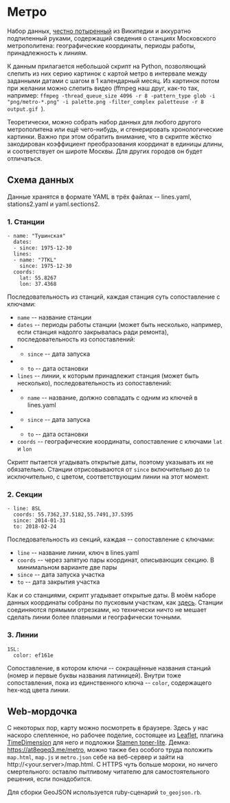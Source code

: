 # Метро

Набор данных, [честно потыренный](https://ru.wikipedia.org/wiki/%D0%A1%D0%BF%D0%B8%D1%81%D0%BE%D0%BA_%D1%81%D1%82%D0%B0%D0%BD%D1%86%D0%B8%D0%B9_%D0%9C%D0%BE%D1%81%D0%BA%D0%BE%D0%B2%D1%81%D0%BA%D0%BE%D0%B3%D0%BE_%D0%BC%D0%B5%D1%82%D1%80%D0%BE%D0%BF%D0%BE%D0%BB%D0%B8%D1%82%D0%B5%D0%BD%D0%B0,_%D0%9C%D0%BE%D1%81%D0%BA%D0%BE%D0%B2%D1%81%D0%BA%D0%BE%D0%B3%D0%BE_%D0%BC%D0%BE%D0%BD%D0%BE%D1%80%D0%B5%D0%BB%D1%8C%D1%81%D0%B0_%D0%B8_%D0%9C%D0%A6%D0%9A) из Википедии и аккуратно подпиленный руками, содержащий сведения о станциях Московского метрополитена: географические координаты, периоды работы, принадлежность к линиям.

К данным прилагается небольшой скрипт на Python, позволяющий слепить из них серию картинок с картой метро в интервале между заданными датами с шагом в 1 календарный месяц. Из картинок потом при желании можно слепить видео (ffmpeg наш друг, как-то так, например: `ffmpeg -thread_queue_size 4096 -r 8 -pattern_type glob -i "png/metro-*.png" -i palette.png -filter_complex paletteuse -r 8 output.gif
`).

Теоретически, можно собрать набор данных для любого другого метрополитена или ещё чего-нибудь, и сгенерировать хронологические картинки. Важно при этом обратить внимание, что в скрипте жёстко закодирован коэффициент преобразования координат в единицы длины, и соответствует он широте Москвы. Для других городов он будет отличаться.

## Схема данных

Данные хранятся в формате YAML в трёх файлах -- lines.yaml, stations2.yaml и yaml.sections2.

### 1. Станции

    - name: "Тушинская"
      dates:
      - since: 1975-12-30
      lines:
      - name: "7TKL"
        since: 1975-12-30
      coords:
        lat: 55.8267
        lon: 37.4368

Последовательность из станций, каждая станция суть сопоставление с ключами:

* `name` -- название станции
* `dates` -- периоды работы станции (может быть несколько, например, если станция надолго закрывалась ради ремонта), последовательность из сопоставлений:
* * `since` -- дата запуска
* * `to` -- дата остановки
* `lines` -- линии, к которым принадлежит станция (может быть несколько), последовательность из сопоставлений:
* * `name` -- название, должно совпадать с одним из ключей в lines.yaml
* * `since` -- дата запуска
* * `to` -- дата остановки
* `coords` -- географические координаты, сопоставление с ключами `lat` и `lon`

Скрипт пытается угадывать открытые даты, поэтому указывать их не обязательно. Станции отрисовываются от `since` включительно до `to` исключительно, с цветом, соответствующим линии на этот момент.

### 2. Секции

    - line: 8SL
      coords: 55.7362,37.5182,55.7491,37.5395
      since: 2014-01-31
      to: 2018-02-24

Последовательность из секций, каждая -- сопоставление с ключами:

* `line` -- название линии, ключ в lines.yaml
* `coords` -- через запятую пары координат, описывающих секцию. В минимальном варианте две пары
* `since` -- дата запуска участка
* `to` -- дата закрытия участка

Как и со станциями, скрипт угадывает открытые даты. В моём наборе данных координаты собраны по пусковым участкам, как [здесь](https://ru.wikipedia.org/wiki/%D0%A1%D0%BF%D0%B8%D1%81%D0%BE%D0%BA_%D0%BF%D1%83%D1%81%D0%BA%D0%BE%D0%B2%D1%8B%D1%85_%D1%83%D1%87%D0%B0%D1%81%D1%82%D0%BA%D0%BE%D0%B2_%D0%B8_%D0%BD%D0%BE%D0%B2%D1%8B%D1%85_%D1%81%D1%82%D0%B0%D0%BD%D1%86%D0%B8%D0%B9_%D0%9C%D0%BE%D1%81%D0%BA%D0%BE%D0%B2%D1%81%D0%BA%D0%BE%D0%B3%D0%BE_%D0%BC%D0%B5%D1%82%D1%80%D0%BE%D0%BF%D0%BE%D0%BB%D0%B8%D1%82%D0%B5%D0%BD%D0%B0).  Станции соединяются прямыми отрезками, но технически ничто не мешает сделать линии более плавными и географически точными.

### 3. Линии

    1SL:
      color: ef161e

Сопоставление, в котором ключи -- сокращённые названия станций (номер и первые буквы названия латиницей). Внутри тоже сопоставления, пока из единственного ключа -- `color`, содержащего hex-код цвета линии.

## Web-мордочка

С некоторых пор, карту можно посмотреть в браузере. Здесь у нас наскоро слепленное, но рабочее поделие, состоящее из [Leaflet](https://leafletjs.com/), плагина [TimeDimension](https://github.com/socib/Leaflet.TimeDimension) для него и подложки [Stamen toner-lite](http://maps.stamen.com/). Демка: https://at8eqeq3.me/metro, можно также без особого труда положить `map.html`, `map.js` и `metro.json` себе на веб-сервер и зайти на http://<your.server>/map.html. С HTTPS чуть больше мороки, но ничего смертельного: оставлю пытливому читателю для самостоятельного решения, если понадобится.

Для сборки GeoJSON используется ruby-сценарий `to_geojson.rb`.
